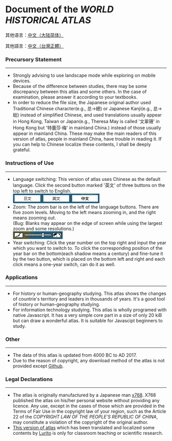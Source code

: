 # Document of the _WORLD HISTORICAL ATLAS_

其他语言：[中文（大陆简体）](RM-CHS.md)

其他語言：[中文（台灣正體）](RM-CHT.md)

### Precursory Statement
---
* Strongly advising to use landscape mode while exploring on mobile devices.
* Because of the difference between studies, there may be some discrepancy between this atlas and some others. In the case of examination, please answer it according to your textbooks.
* In order to reduce the file size, the Japanese original author used Traditional Chinese character(e.g., 总→總) or Japanese Kanji(e.g., 总→総) instead of simplified Chinese, and used translations usually appear in Hong Kong, Taiwan or Japan(e.g., Theresa May is called '文翠珊' in Hong Kong but '特蕾莎·梅' in mainland China.) instead of those usually appear in mainland China. These may make the main readers of this version of atlas, people in mainland China, have trouble in reading it. If you can help to Chinese localize these contents, I shall be deeply grateful.

### Instructions of Use
---
* Language switching: This version of atlas uses Chinese as the default language. Click the second button marked '英文' of three buttons on the top left to switch to English.<br />
    ![](/assets/lang_button.png)
* Zoom: The zoom bar is on the left of the language buttons. There are five zoom levels. Moving to the left means zooming in, and the right means zooming out.<br />
    (Bug: Blanks may appear on the edge of screen while using the largest zoom and some resolutions.)<br />
    ![](/assets/zoom_bar.png)
* Year switching: Click the year number on the top right and input the year which you want to switch to. To click the corresponding position of the year bar on the bottom(each shadow means a century) and fine-tune it by the two button, which is placed on the bottom left and right and each click means a one-year switch, can do it as well.

### Applications
---
* For history or human-geography studying. This atlas shows the changes of countrie's territory and leaders in thousands of years. It's a good tool of history or human-geography studying.
* For information technology studying. This atlas is wholly programed with native Javascript. It has a very simple core part in a size of only 20 kiB but can draw a wonderful atlas. It is suitable for Javascipt beginners to study.

### Other
---
* The data of this atlas is updated from 4000 BC to AD 2017.
* Due to the reason of copyright, any download method of the atlas is not provided except [Github](https://github.com/Lurito/WorldMap).


### Legal Declarations
---
* The atlas is originally manufactured by a Japanese man [x768](http://x768.com/w/twha.ja). X768 published the atlas on his/her personal website without providing any licence. Any use, except in the cases of those which are provided in the Terms of Fair Use in the copyright law of your region, such as the Article 22 of the _COPYRIGHT LAW OF THE PEOPLE'S REPUBLIC OF CHINA_, may constitute a violation of the copyright of the original author.
* [This version of atlas](http://worldmap.lurito.com) which has been translated and localized some contents by [Lurito](https://github.com/Lurito) is only for classroom teaching or scientific research.


